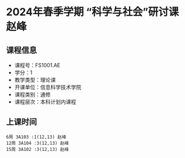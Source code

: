 # 2024年春季学期 “科学与社会”研讨课 赵峰






## 课程信息

- 课程号：FS1001.AE
- 学分：1
- 教学类型：理论课
- 开课单位：信息科学技术学院
- 课程类别：通修
- 课程层次：本科计划内课程

## 上课时间

```
6周 3A103 :1(12,13) 赵峰
12周 3A104 :3(12,13) 赵峰
15周 3A102 :3(12,13) 赵峰
```

